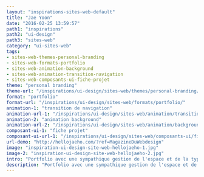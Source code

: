 ```yaml
---
layout: "inspirations-sites-web-default"
title: "Jae Yoon"
date: "2016-02-25 13:59:57"
path1: "inspirations"
path2: "ui-design"
path3: "sites-web"
category: "ui-sites-web"
tags:
- sites-web-themes-personal-branding
- sites-web-formats-portfolio
- sites-web-animation-background
- sites-web-animation-transition-navigation
- sites-web-composants-ui-fiche-projet
theme: "personal branding"
theme-url: "/inspirations/ui-design/sites-web/themes/personal-branding/"
format: "portfolio"
format-url: "/inspirations/ui-design/sites-web/formats/portfolio/"
animation-1: "transition de navigation"
animation-url-1: "/inspirations/ui-design/sites-web/animation/transition-navigation/"
animation-2: "animation background"
animation-url-2: "/inspirations/ui-design/sites-web/animation/background/"
composant-ui-1: "fiche projet"
composant-ui-url-1: "/inspirations/ui-design/sites-web/composants-ui/fiche-projet/"
url-demo: "http://hellojaeho.com/?ref=MagazineDuWebdesign"
image: "inspiration-ui-design-site-web-hellojaeho-1.jpg"
image-2: "inspiration-ui-design-site-web-hellojaeho-2.jpg"
intro: "Portfolio avec une sympathique gestion de l'espace et de la typographie."
description: "Portfolio avec une sympathique gestion de l'espace et de la typographie."
---
```

